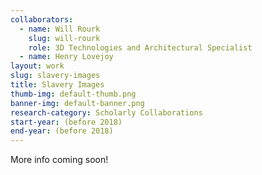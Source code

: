 ```yaml
---
collaborators: 
  - name: Will Rourk
    slug: will-rourk
    role: 3D Technologies and Architectural Specialist
  - name: Henry Lovejoy
layout: work
slug: slavery-images
title: Slavery Images
thumb-img: default-thumb.png
banner-img: default-banner.png
research-category: Scholarly Collaborations
start-year: (before 2018)
end-year: (before 2018)
---
```

More info coming soon!
